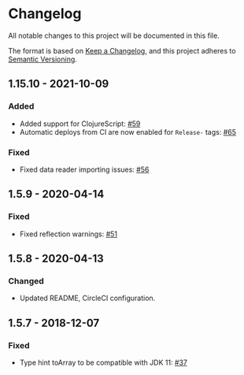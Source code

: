 # Changelog
All notable changes to this project will be documented in this file.

The format is based on [Keep a Changelog](https://keepachangelog.com/en/1.0.0/),
and this project adheres to [Semantic Versioning](https://semver.org/spec/v2.0.0.html).

## 1.15.10 - 2021-10-09

### Added

* Added support for ClojureScript: [#59](https://github.com/clj-commons/ordered/pull/59)
* Automatic deploys from CI are now enabled for `Release-` tags: [#65](https://github.com/clj-commons/ordered/pull/65)

### Fixed

* Fixed data reader importing issues: [#56](https://github.com/clj-commons/ordered/pull/56)

## 1.5.9 - 2020-04-14

### Fixed

* Fixed reflection warnings: [#51](https://github.com/clj-commons/ordered/pull/51)

## 1.5.8 - 2020-04-13

### Changed

* Updated README, CircleCI configuration.

## 1.5.7 - 2018-12-07

### Fixed

* Type hint toArray to be compatible with JDK 11: [#37](https://github.com/clj-commons/ordered/pull/37)
